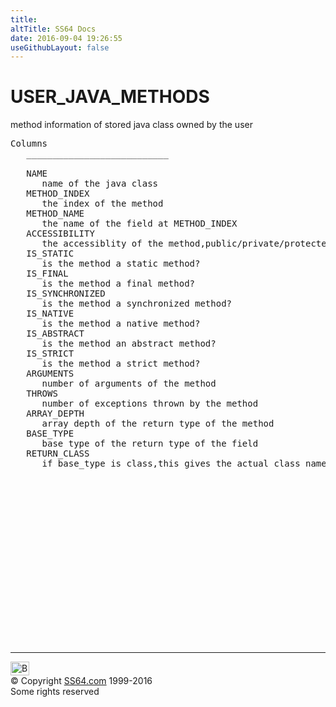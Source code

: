 ```yaml
---
title:
altTitle: SS64 Docs
date: 2016-09-04 19:26:55
useGithubLayout: false
---
```

<!-- #BeginLibraryItem "/Library/head_orad.lbi" --><!-- #EndLibraryItem --><h1>USER_JAVA_METHODS </h1><p> method information of stored java class owned by the user </p> 
 
<pre>Columns
   ___________________________
 
   NAME
      name of the java class
   METHOD_INDEX
      the index of the method
   METHOD_NAME
      the name of the field at METHOD_INDEX
   ACCESSIBILITY
      the accessiblity of the method,public/private/protected/null(i.e. package)
   IS_STATIC
      is the method a static method?
   IS_FINAL
      is the method a final method?
   IS_SYNCHRONIZED
      is the method a synchronized method?
   IS_NATIVE
      is the method a native method?
   IS_ABSTRACT
      is the method an abstract method?
   IS_STRICT
      is the method a strict method?
   ARGUMENTS
      number of arguments of the method
   THROWS
      number of exceptions thrown by the method
   ARRAY_DEPTH
      array depth of the return type of the method
   BASE_TYPE
      base type of the return type of the field
   RETURN_CLASS
      if base_type is class,this gives the actual class name of the return value

</pre><!-- #BeginLibraryItem "/Library/foot_orad.lbi" --><p>
<!-- oracle-footer -->
<ins class="adsbygoogle" style="display:inline-block;width:300px;height:250px" data-ad-client="ca-pub-6140977852749469" data-ad-slot="4275490898"></ins>
<script>
(adsbygoogle = window.adsbygoogle || []).push({});
</script></p>
<hr>
<div id="bl" class="footer"><a href="USER_JAVA_METHODS.html#"><img src="../images/top.png" width="30" height="22" alt="Back to the Top"></a></div>
<div id="br" class="footer, tagline">© Copyright <a href="../index.html">SS64.com</a> 1999-2016<br>
Some rights reserved</div>
<!-- #EndLibraryItem -->

